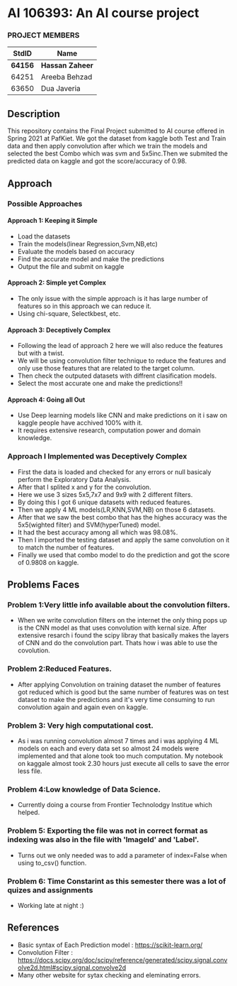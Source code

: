 # AI 106393: An AI course project #
### PROJECT MEMBERS ###
StdID | Name
------------ | -------------
**64156** | **Hassan Zaheer** <!--this is the group leader in bold.-->
64251 | Areeba Behzad
63650 | Dua Javeria
<!-- Replace name and student ids with acutally group member names and ids-->

## Description ##
This repository contains the Final Project submitted to AI course offered in Spring 2021 at PafKiet.
We got the dataset from kaggle both Test and Train data and then apply convolution after which we train the models and selected the best Combo which was svm and 5x5inc.Then we submited the predicted data on kaggle and got the score/accuracy of 0.98.

## Approach ##

### Possible Approaches ###
#### Approach 1: Keeping it Simple ####
- Load the datasets
- Train the models(linear Regression,Svm,NB,etc)
- Evaluate the models based on accuracy
- Find the accurate model and make the predictions
- Output the file and submit on kaggle

#### Approach 2: Simple yet Complex ####
- The only issue with the simple approach is it has large number of features so in this approach we can reduce it.
- Using chi-square, Selectkbest, etc.

#### Approach 3: Deceptively Complex ####
- Following the lead of approach 2 here we will also reduce the features but with a twist.
- We will be using convolution filter technique to reduce the features and only use those features that are related to the target column.
- Then check the outputed datasets with diffrent clasification models.
- Select the most accurate one and make the predictions!!

#### Approach 4: Going all Out ####
- Use Deep learning models like CNN and make predictions on it i saw on kaggle people have acchived 100% with it.
- It requires extensive research, computation power and domain knowledge.

### Approach I Implemented was Deceptively Complex ###
- First the data is loaded and checked for any errors or null basicaly perform the Exploratory Data Analysis.
- After that I splited x and y for the convolution.
- Here we use 3 sizes 5x5,7x7 and 9x9 with 2 different filters.
- By doing this I got 6 unique datasets with reduced features.
- Then we apply 4 ML models(LR,KNN,SVM,NB) on those 6 datasets.
- After that we saw the best combo that has the highes accuracy was the 5x5(wighted filter) and SVM(hyperTuned) model.
- It had the best accuracy among all which was 98.08%.
- Then I imported the testing dataset and apply the same convolution on it to match the number of features.
- Finally we used that combo model to do the prediction and got the score of 0.9808 on kaggle.

## Problems Faces ##

### Problem 1:Very little info available about the convolution filters. ###
- When we write convolution filters on the internet the only thing pops up is the CNN model as that uses convolution with kernal size. After extensive resarch i found the scipy libray that basically makes the layers of CNN and do the convolution part. Thats how i was able to use the covolution.

### Problem 2:Reduced Features. ###
- After applying Convolution on training dataset the number of features got reduced which is good but the same number of features was on test dataset to make the predictions and it's very time consuming to run convolution again and again even on kaggle.

### Problem 3: Very high computational cost. ###
- As i was running convolution almost 7 times and i was applying 4 ML models on each and every data set so almost 24 models were implemented and that alone took too much computation. My notebook on kaggale almost took 2.30 hours just execute all cells to save the error less file.

### Problem 4:Low knowledge of Data Science. ###
- Currently doing a course from Frontier Technolodgy Institue which helped.

### Problem 5: Exporting the file was not in correct format as indexing was also in the file with 'ImageId' and 'Label'. ###
- Turns out we only needed was to add a parameter of index=False when using to_csv() function.

### Problem 6: Time Constarint as this semester there was a lot of quizes and assignments ###
- Working late at night :)

## References ##

- Basic syntax of Each Prediction model : https://scikit-learn.org/
- Convolution Filter : https://docs.scipy.org/doc/scipy/reference/generated/scipy.signal.convolve2d.html#scipy.signal.convolve2d
- Many other website for sytax checking and eleminating errors.
